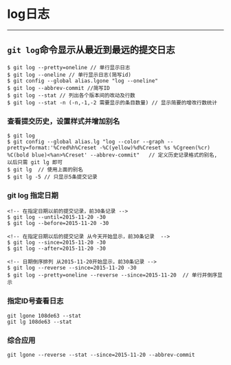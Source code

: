 # log日志
---
## `git log`命令显示从最近到最远的提交日志
```shell
$ git log --pretty=oneline // 单行显示日志
$ git log --oneline // 单行显示日志(简写id)
$ git config --global alias.lgone "log --oneline"
$ git log --abbrev-commit //简写ID
$ git log --stat // 列出各个版本间的改动及行数
$ git log --stat -n (-n,-1,-2 需要显示的条目数量) // 显示简要的增改行数统计

```
### 查看提交历史，设置样式并增加别名
```shell
$ git log
$ git config --global alias.lg "log --color --graph --pretty=format:'%Cred%h%Creset -%C(yellow)%d%Creset %s %Cgreen(%cr) %C(bold blue)<%an>%Creset' --abbrev-commit"   // 定义历史记录格式的别名, 以后只需 git lg 即可
$ git lg  // 使用上面的别名
$ git lg -5 // 只显示5条提交记录
```

### git log 指定日期
```git
<!-- 在指定日期以前的提交记录，前30条记录 -->
$ git log --until=2015-11-20 -30  
$ git log --before=2015-11-20 -30  
```
```git
<!-- 在指定日期以后的提交记录 从今天开始显示，前30条记录  -->
$ git log --since=2015-11-20 -30  
$ git log --after=2015-11-20 -30

<!-- 日期倒序排列 从2015-11-20开始显示，前30条记录 -->
$ git log --reverse --since=2015-11-20 -30
$ git log --pretty=oneline --reverse --since=2015-11-20  // 单行并倒序显示

```
### 指定ID号查看日志
```git
git lgone 108de63 --stat
git lg 108de63 --stat
```

### 综合应用
```git
git lgone --reverse --stat --since=2015-11-20 --abbrev-commit
```
